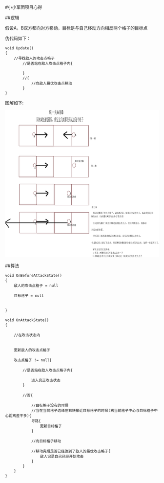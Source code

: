 #小小军团项目心得

##逻辑

假设A，B双方都向对方移动，目标是与自己移动方向相反两个格子的目标点

伪代码如下：

	void Update()
	{
		//寻找敌人的攻击点格子 
			//是否站在敌人攻击点格子内{

			}
			//{
				//向敌人最优攻击点移动
			}	
	}

图解如下:

<!-- (http://github.com/yourname/your-repository/raw/master/images-folder/xxx.png) -->

![pic](http://github.com/daaoling/ProjectCatalogue/raw/master/ProjectRecord_1/Pic1.png)

##算法
	
	void OnBeforeAttackState()
	{
		敌人的攻击点格子 = null
		
		目标格子 = null

		
	}

	void OnAttackState()
	{

		//在攻击状态内
				
		
		更新敌人的攻击点格子 
		
		攻击点格子 != null{
			
			//是否站在敌人攻击点格子内{

				进入真正攻击状态
			}

			//否{

				//目标格子没有的时候
				//当在当前格子边缘左右快接近目标格子的时候(离当前格子中心与目标格子中心距离差不多){
				寻路{
					更新目标格子
				}

				//向目标格子移动

				//移动完后是否已经达到了敌人的最优攻击格子{
					敌人记录自己已经开始攻击
				}
			}
		}
	}



